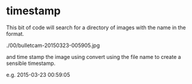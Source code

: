 # timestamp

This bit of code will search for a directory of images with the name in the format.

./00/bulletcam-20150323-005905.jpg

and time stamp the image using convert using the file name to create a sensible timestamp.

e.g. 2015-03-23 00:59:05



